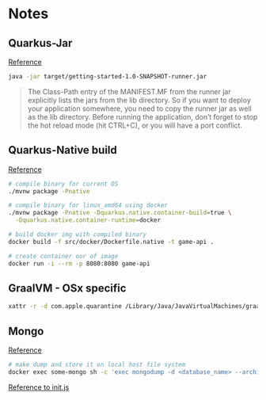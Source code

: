 # Notes 

## Quarkus-Jar
[Reference](https://quarkus.io/guides/getting-started)

```bash
java -jar target/getting-started-1.0-SNAPSHOT-runner.jar
```
> The Class-Path entry of the MANIFEST.MF from the runner jar explicitly lists the jars from the lib directory. So if you want to deploy your application somewhere, you need to copy the runner jar as well as the lib directory.
> Before running the application, don’t forget to stop the hot reload mode (hit CTRL+C), or you will have a port conflict.

## Quarkus-Native build
[Reference](https://quarkus.io/guides/building-native-image)
```bash
# compile binary for current OS
./mvnw package -Pnative
```

```bash
# compile binary for linux_amd64 using docker
./mvnw package -Pnative -Dquarkus.native.container-build=true \
  -Dquarkus.native.container-runtime=docker
```

```bash
# build docker img with compiled binary 
docker build -f src/docker/Dockerfile.native -t game-api .

# create container our of image
docker run -i --rm -p 8080:8080 game-api
```

## GraalVM - OSx specific
```bash
xattr -r -d com.apple.quarantine /Library/Java/JavaVirtualMachines/graalvm
```

## Mongo
[Reference](https://hub.docker.com/_/mongo)
```bash
# make dump and store it on local host file system 
docker exec some-mongo sh -c 'exec mongodump -d <database_name> --archive' > /some/path/on/your/host/all-collections.archive
```

[Reference to init.js](https://docs.mongodb.com/manual/tutorial/write-scripts-for-the-mongo-shell/)
